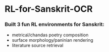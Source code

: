 # RL-for-Sanskrit-OCR

### Built 3 fun RL environments for Sanskrit:
- metrical/chandas poetry composition
- surface morphology/paninian rendering
- literature source retrieval
